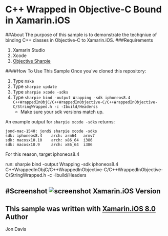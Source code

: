 C++ Wrapped in Objective-C Bound in Xamarin.iOS
=====
##About
The purpose of this sample is to demonstrate the techqniue of binding C++ classes in Objective-C to Xamarin.iOS.
###Requirements
1) Xamarin Studio
2) Xcode
3) [Objective Sharpie](https://files.xamarin.com/~abock/ObjectiveSharpie/latest)

####How To Use This Sample
Once you've cloned this repository:
1) Type ```make``` 
2) Type ```sharpie update```
3) Type ```sharpie xcode -sdks```
4) Type ```sharpie bind -output Wrapping -sdk iphoneos8.4 C++WrappedInObjC/C++WrappedInObjective-C/C++WrappedInObjective-C/StringWrapped.h -c -Ibuild/Headerss```
     * Make sure your sdk versions match up.

An example output for ```sharpie xcode -sdks``` returns:

    jond-mac-1540: jond$ sharpie xcode -sdks
    sdk: iphoneos8.4    arch: arm64   armv7
    sdk: macosx10.10    arch: x86_64  i386
    sdk: macosx10.9     arch: x86_64  i386

For this reason, target iphoneos8.4

run: sharpie bind -output Wrapping -sdk iphoneos8.4 C++WrappedInObjC/C++WrappedInObjective-C/C++WrappedInObjective-C/StringWrapped.h -c -Ibuild/Headers

#Screenshot
![screenshot](https://github.com/xamarin/customersuccess/blob/CppToXamarin/samples/Xamarin.iOS/CppToXamarin/Screenshot/1.png "Xamarin.iOS Screenshot")
Xamarin.iOS Version
---------------------
This sample was written with [Xamarin.iOS 8.0](http://xamarin.com/platform)
Author
-------
Jon Davis
